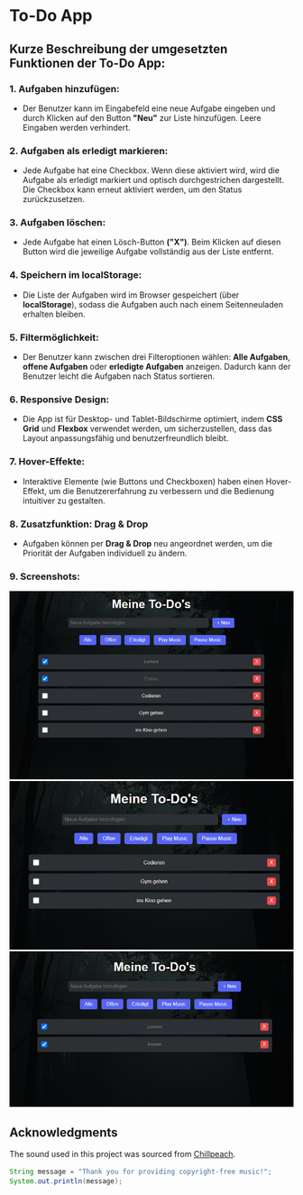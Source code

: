 # To-Do App

## Kurze Beschreibung der umgesetzten Funktionen der To-Do App:

### 1. Aufgaben hinzufügen:
- Der Benutzer kann im Eingabefeld eine neue Aufgabe eingeben und durch Klicken auf den Button **"Neu"** zur Liste hinzufügen. Leere Eingaben werden verhindert.

### 2. Aufgaben als erledigt markieren:
- Jede Aufgabe hat eine Checkbox. Wenn diese aktiviert wird, wird die Aufgabe als erledigt markiert und optisch durchgestrichen dargestellt. Die Checkbox kann erneut aktiviert werden, um den Status zurückzusetzen.

### 3. Aufgaben löschen:
- Jede Aufgabe hat einen Lösch-Button **("X")**. Beim Klicken auf diesen Button wird die jeweilige Aufgabe vollständig aus der Liste entfernt.

### 4. Speichern im localStorage:
- Die Liste der Aufgaben wird im Browser gespeichert (über **localStorage**), sodass die Aufgaben auch nach einem Seitenneuladen erhalten bleiben.

### 5. Filtermöglichkeit:
- Der Benutzer kann zwischen drei Filteroptionen wählen: **Alle Aufgaben**, **offene Aufgaben** oder **erledigte Aufgaben** anzeigen. Dadurch kann der Benutzer leicht die Aufgaben nach Status sortieren.

### 6. Responsive Design:
- Die App ist für Desktop- und Tablet-Bildschirme optimiert, indem **CSS Grid** und **Flexbox** verwendet werden, um sicherzustellen, dass das Layout anpassungsfähig und benutzerfreundlich bleibt.

### 7. Hover-Effekte:
- Interaktive Elemente (wie Buttons und Checkboxen) haben einen Hover-Effekt, um die Benutzererfahrung zu verbessern und die Bedienung intuitiver zu gestalten.

### 8. Zusatzfunktion: Drag & Drop
- Aufgaben können per **Drag & Drop** neu angeordnet werden, um die Priorität der Aufgaben individuell zu ändern.

### 9. Screenshots:
![Filter-Alle](https://github.com/Yousefi313/ToDoList/blob/main/Screenshots/Alle.png)  
![Filter-Offen](https://github.com/Yousefi313/ToDoList/blob/main/Screenshots/Offen.png)  
![Filter-Erledigt](https://github.com/Yousefi313/ToDoList/blob/main/Screenshots/Erledigt.png)  

## Acknowledgments

The sound used in this project was sourced from [Chillpeach](https://www.youtube.com/@Chillpeach). 

```java
String message = "Thank you for providing copyright-free music!";
System.out.println(message);
